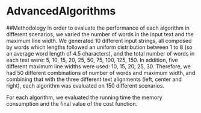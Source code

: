 # AdvancedAlgorithms


##Methodology 
In order to evaluate the performance of each algorithm in different scenarios, we varied the number of words in the input text and the maximum line width. We generated 10 different input strings, all composed by words which lengths followed an uniform distribution between 1 to 8 (so an average word length of 4.5 characters), and the total number of words in each text were: 5, 10, 15, 20, 25, 50, 75, 100, 125, 150. In addition, five different maximum line widths were used: 10, 15, 20, 25, 30. Therefore, we had 50 different combinations of number of words and maximum width, and combining that with the three different text alignments (left, center and right), each algorithm was evaluated on 150 different scenarios.

For each algorithm, we evaluated the running time the memory consumption and the final value of the cost function. 
